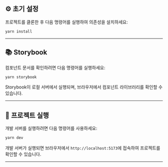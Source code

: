 
## ⚙️ 초기 설정

프로젝트를 클론한 후 다음 명령어를 실행하여 의존성을 설치하세요:

```bash
yarn install
```

---

## 📚 Storybook

컴포넌트 문서를 확인하려면 다음 명령어를 실행하세요:

```bash
yarn storybook
```

Storybook이 로컬 서버에서 실행되며, 브라우저에서 컴포넌트 라이브러리를 확인할 수 있습니다.

---

## 🚀 프로젝트 실행

개발 서버를 실행하려면 다음 명령어를 사용하세요:

```bash
yarn dev
```

개발 서버가 실행되면 브라우저에서 `http://localhost:5173`에 접속하여 프로젝트를 확인할 수 있습니다.

---

